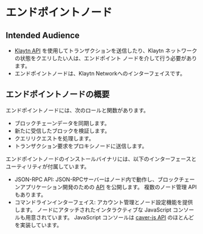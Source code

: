 # エンドポイントノード <a id="endpoint-node"></a>

## Intended Audience <a id="intended-audience"></a>

- [Klaytn API](../../dapp/json-rpc/README.md) を使用してトランザクションを送信したり、Klaytn ネットワークの状態をクエリしたい人は、エンドポイント ノードを介して行う必要があります。
- エンドポイントノードは、Klaytn Networkへのインターフェイスです。

## エンドポイントノードの概要 <a id="endpoint-node-overview"></a>

エンドポイントノードには、次のロールと関数があります。

- ブロックチェーンデータを同期します。
- 新たに受信したブロックを検証します。
- クエリリクエストを処理します。
- トランザクション要求をプロキシノードに送信します。

エンドポイントノードのインストールバイナリには、以下のインターフェースとユーティリティが付属しています。

- JSON-RPC API: JSON-RPCサーバーはノード内で動作し、ブロックチェーンアプリケーション開発のための [API](../../dapp/json-rpc/README.md) を公開します。 複数のノード管理 API もあります。
- コマンドラインインターフェイス: アカウント管理とノード設定機能を提供します。 ノードにアタッチされたインタラクティブな JavaScript コンソールも用意されています。 JavaScript コンソールは [caver-js API](../../dapp/sdk/caver-js/README.md) のほとんどを実装しています。 





